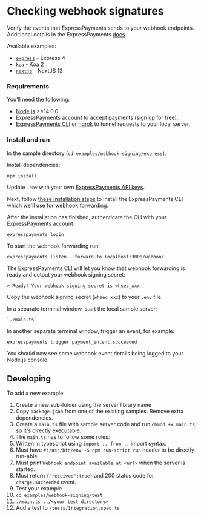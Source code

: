 # Checking webhook signatures

Verify the events that ExpressPayments sends to your webhook endpoints. Additional details in the
ExpressPayments [docs](https://docs.epayments.network/webhooks/signatures).

Available examples:

- [`express`](./express) - Express 4
- [`koa`](./koa) - Koa 2
- [`nextjs`](./nextjs) - NextJS 13

### Requirements

You’ll need the following:

- [Node.js](http://nodejs.org) >=14.0.0
- ExpressPayments account to accept payments ([sign up](https://dashboard.epayments.network/register) for free).
- [ExpressPayments CLI](https://github.com/expresspayments/expresspayments-cli) or [ngrok](https://ngrok.com/) to tunnel
  requests to your local server.

### Install and run

In the sample directory (`cd examples/webhook-signing/express`).

Install dependencies:

    npm install

Update `.env` with your own [ExpressPayments API keys](https://dashboard.epayments.network/account/apikeys).

Next, follow [these installation steps](https://github.com/expresspayments/expresspayments-cli#installation) to install the
ExpressPayments CLI which we'll use for webhook forwarding.

After the installation has finished, authenticate the CLI with your ExpressPayments account:

    expresspayments login

To start the webhook forwarding run:

    expresspayments listen --forward-to localhost:3000/webhook

The ExpressPayments CLI will let you know that webhook forwarding is ready and output your webhook signing secret:

    > Ready! Your webhook signing secret is whsec_xxx

Copy the webhook signing secret (`whsec_xxx`) to your `.env` file.

In a separate terminal window, start the local sample server:

    `./main.ts`

In another separate terminal window, trigger an event, for example:

    expresspayments trigger payment_intent.succeeded

You should now see some webhook event details being logged to your Node.js console.

## Developing

To add a new example:

1. Create a new sub-folder using the server library name
2. Copy `package.json` from one of the existing samples. Remove extra dependencies.
3. Create a `main.ts` file with sample server code and run `chmod +x main.ts` so it's directly executable.
4. The `main.ts` has to follow some rules:
5. Written in typescript using `import .. from ..` import syntax.
6. Must have `#!/usr/bin/env -S npm run-script run` header to be directly run-able.
7. Must print `Webhook endpoint available at <url>` when the server is started.
8. Must return `{"received":true}` and 200 status code for `charge.succeeded` event.
9. Test your example
10. `cd examples/webhook-signing/test`
11. `./main.ts ../<your test directory>`
12. Add a test to `/tests/Integration.spec.ts`
